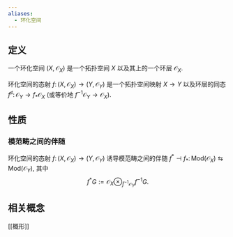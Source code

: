 ```yaml
---
aliases:
  - 环化空间
---
```



## 定义

一个环化空间 $(X,\mathcal O_X)$ 是一个拓扑空间 $X$ 以及其上的一个环层 $\mathcal O_X$.

环化空间的态射 $f\colon (X,\mathcal O_X)\to (Y,\mathcal O_Y)$ 是一个拓扑空间映射 $X\to Y$ 以及环层的同态 $f^\sharp\colon \mathcal O_Y\to f_*\mathcal O_X$ (或等价地 $f^{-1}\mathcal O_Y\to \mathcal O_X$).

## 性质

### 模范畴之间的伴随

环化空间的态射 $f\colon (X,\mathcal O_X)\to (Y,\mathcal O_Y)$ 诱导模范畴之间的伴随 $f^*\dashv f_*\colon \mathsf {Mod}(\mathcal O_X)\leftrightarrows \mathsf {Mod}(\mathcal O_Y)$,
其中
$$
f^*G :=\mathcal O_X \otimes_{f^{-1}\mathcal O_Y}f^{-1}G.
$$

## 相关概念

[[概形]]
